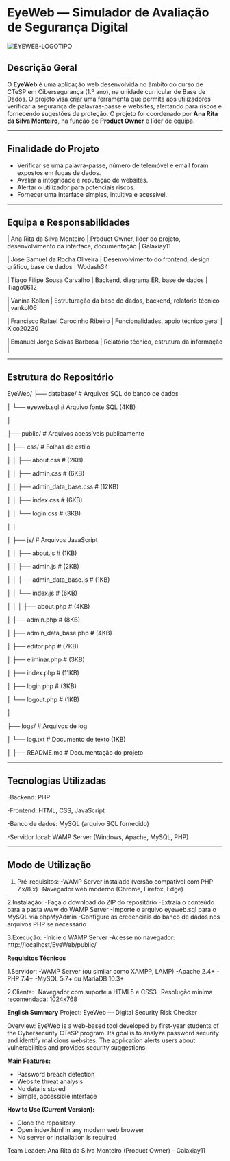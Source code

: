 # EyeWeb — Simulador de Avaliação de Segurança Digital
![EYEWEB-LOGOTIPO](https://github.com/user-attachments/assets/409fcb12-19e7-4f64-a9f6-8088e6e7531e)


## Descrição Geral

O **EyeWeb** é uma aplicação web desenvolvida no âmbito do curso de CTeSP em Cibersegurança (1.º ano), na unidade curricular de Base de Dados. O projeto visa criar uma ferramenta que permita aos utilizadores verificar a segurança de palavras-passe e websites, alertando para riscos e fornecendo sugestões de proteção. O projeto foi coordenado por **Ana Rita da Silva Monteiro**, na função de **Product Owner** e líder de equipa.

---

## Finalidade do Projeto

- Verificar se uma palavra-passe, número de telemóvel e email foram expostos em fugas de dados.
- Avaliar a integridade e reputação de websites.
- Alertar o utilizador para potenciais riscos.
- Fornecer uma interface simples, intuitiva e acessível.

---

## Equipa e Responsabilidades

| Ana Rita da Silva Monteiro | Product Owner, lider do projeto, desenvolvimento da interface, documentação | Galaxiay11


| José Samuel da Rocha Oliveira | Desenvolvimento do frontend, design gráfico, base de dados | Wodash34


| Tiago Filipe Sousa Carvalho | Backend, diagrama ER, base de dados | Tiago0612


| Vanina Kollen | Estruturação da base de dados, backend, relatório técnico | vankol06


| Francisco Rafael Carocinho Ribeiro | Funcionalidades, apoio técnico geral | Xico20230


| Emanuel Jorge Seixas Barbosa | Relatório técnico, estrutura da informação |

---

## Estrutura do Repositório
EyeWeb/
├── database/                 # Arquivos SQL do banco de dados

│   └── eyeweb.sql            # Arquivo fonte SQL (4KB)

│

├── public/                   # Arquivos acessíveis publicamente

│   ├── css/                  # Folhas de estilo

│   │   ├── about.css         # (2KB)

│   │   ├── admin.css         # (6KB)

│   │   ├── admin_data_base.css # (12KB)

│   │   ├── index.css         # (6KB)

│   │   └── login.css         # (3KB)

│   │

│   ├── js/                   # Arquivos JavaScript

│   │   ├── about.js          # (1KB)

│   │   ├── admin.js          # (2KB)

│   │   ├── admin_data_base.js # (1KB)

│   │   └── index.js          # (6KB)

│   │
│   ├── about.php             # (4KB)

│   ├── admin.php             # (8KB)

│   ├── admin_data_base.php   # (4KB)

│   ├── editor.php            # (7KB)

│   ├── eliminar.php          # (3KB)

│   ├── index.php             # (11KB)

│   ├── login.php             # (3KB)

│   └── logout.php            # (1KB)

│

├── logs/                     # Arquivos de log

│   └── log.txt               # Documento de texto (1KB)

│
├── README.md                 # Documentação do projeto



---

## Tecnologias Utilizadas

-Backend: PHP

-Frontend: HTML, CSS, JavaScript


-Banco de dados: MySQL (arquivo SQL fornecido)

-Servidor local: WAMP Server (Windows, Apache, MySQL, PHP)

---

## Modo de Utilização
1. Pré-requisitos:
-WAMP Server instalado (versão compatível com PHP 7.x/8.x)
-Navegador web moderno (Chrome, Firefox, Edge)

2.Instalação:
-Faça o download do ZIP do repositório
-Extraia o conteúdo para a pasta www do WAMP Server
-Importe o arquivo eyeweb.sql para o MySQL via phpMyAdmin
-Configure as credenciais do banco de dados nos arquivos PHP se necessário

3.Execução:
-Inicie o WAMP Server
-Acesse no navegador: http://localhost/EyeWeb/public/


**Requisitos Técnicos**

1.Servidor:
-WAMP Server (ou similar como XAMPP, LAMP)
-Apache 2.4+
-PHP 7.4+
-MySQL 5.7+ ou MariaDB 10.3+

2.Cliente:
-Navegador com suporte a HTML5 e CSS3
-Resolução mínima recomendada: 1024x768


**English Summary**
Project: EyeWeb — Digital Security Risk Checker

Overview:
EyeWeb is a web-based tool developed by first-year students of the Cybersecurity CTeSP program. Its goal is to analyze password security and identify malicious websites. The application alerts users about vulnerabilities and provides security suggestions.

**Main Features:**

- Password breach detection
- Website threat analysis
- No data is stored
- Simple, accessible interface

**How to Use (Current Version):**
- Clone the repository
- Open index.html in any modern web browser
- No server or installation is required

Team Leader: Ana Rita da Silva Monteiro (Product Owner) - Galaxiay11
